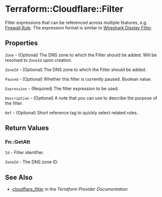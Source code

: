 # Terraform::Cloudflare::Filter

Filter expressions that can be referenced across multiple features, e.g. [Firewall Rule](firewall_rule.html). The expression format is similar to [Wireshark Display Filter](https://www.wireshark.org/docs/man-pages/wireshark-filter.html).

## Properties

`Zone` - (Optional) The DNS zone to which the Filter should be added. Will be resolved to `ZoneId` upon creation.

`ZoneId` - (Optional) The DNS zone to which the Filter should be added.

`Paused` - (Optional) Whether this filter is currently paused. Boolean value.

`Expression` - (Required) The filter expression to be used.

`Description` - (Optional) A note that you can use to describe the purpose of the filter.

`Ref` - (Optional) Short reference tag to quickly select related rules.


## Return Values

### Fn::GetAtt

`Id` - Filter identifier.

`ZoneId` - The DNS zone ID.

## See Also

* [cloudflare_filter](https://www.terraform.io/docs/providers/cloudflare/r/filter.html) in the _Terraform Provider Documentation_